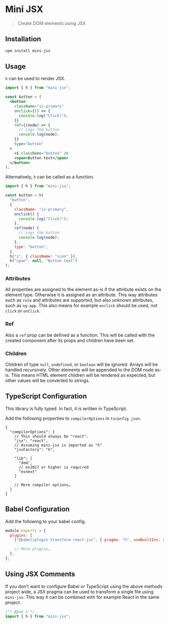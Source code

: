 # Mini JSX

> Create DOM elements using JSX

## Installation

```sh
npm install mini-jsx
```

## Usage

`h` can be used to render JSX.

```jsx
import { h } from "mini-jsx";

const button = (
  <button
    className="is-primary"
    onclick={() => {
      console.log("Click!");
    }}
    ref={(node) => {
      // Logs the button
      console.log(node);
    }}
    type="button"
  >
    <i className="button" />
    <span>Button text</span>
  </button>
);
```

Alternatively, `h` can be called as a function.

```js
import { h } from "mini-jsx";

const button = h(
  "button",
  {
    className: "is-primary",
    onclick() {
      console.log("Click!");
    },
    ref(node) {
      // Logs the button
      console.log(node);
    },
    type: "button",
  },
  h("i", { className: "icon" }),
  h("span", null, "Button text")
);
```

### Attributes

All properties are assigned to the element as-is if the attribute exists on the element type.
Otherwise it is assigned as an attribute. This way attributes such as `role` and attributes are
supported, but also unknown attributes, such as `ng-app`. This also means for example `onclick`
should be used, not `click` or `onClick`.

### Ref

Also a `ref` prop can be defined as a function. This will be called with the created component after
its props and children have been set.

### Children

Children of type `null`, `undefined`, or `boolean` will be ignored. Arrays will be handled
recursively. Other elements will be appended to the DOM node as-is. This means HTML element children
will be rendered as expected, but other values will be converted to strings.

## TypeScript Configuration

This library is fully typed. In fact, it is written in TypeScript.

Add the following properties to `compilerOptions` in `tsconfig.json`.

```jsonc
{
  "compilerOptions": {
    // This should always be "react".
    "jsx": "react",
    // Assuming mini-jsx is imported as "h"
    "jsxFactory": "h",

    "lib": [
      "dom",
      // es2017 or higher is required
      "esnext"
    ]

    // More compiler options…
  }
}
```

## Babel Configuration

Add the following to your babel config.

```js
module.exports = {
  plugins: [
    ["@babel/plugin-transform-react-jsx", { pragma: "h", useBuiltIns: true }],

    // More plugins…
  ],
};
```

## Using JSX Comments

If you don’t want to configure Babel or TypeScript using the above methods project wide, a JSX
pragma can be used to transform a single file using `mini-jsx`. This way it can be combined with for
example React in the same project.

```js
/** @jsx h */
import { h } from "mini-jsx";
```
